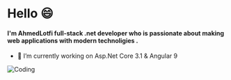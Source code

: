 # Hello 😄

#### I'm AhmedLotfi full-stack .net developer who is passionate about making web applications with modern technoligies .

- 🔭 I’m currently working on Asp.Net Core 3.1 & Angular 9

![Coding](https://media3.giphy.com/media/PiQejEf31116URju4V/giphy.gif)
<!--
**AhmedLotfi/AhmedLotfi** is a ✨ _special_ ✨ repository because its `README.md` (this file) appears on your GitHub profile.

Here are some ideas to get you started:

- 🔭 I’m currently working on ...
- 🌱 I’m currently learning ...
- 👯 I’m looking to collaborate on ...
- 🤔 I’m looking for help with ...
- 💬 Ask me about ...
- 📫 How to reach me: ...
- 😄 Pronouns: ...
- ⚡ Fun fact: ...
-->
